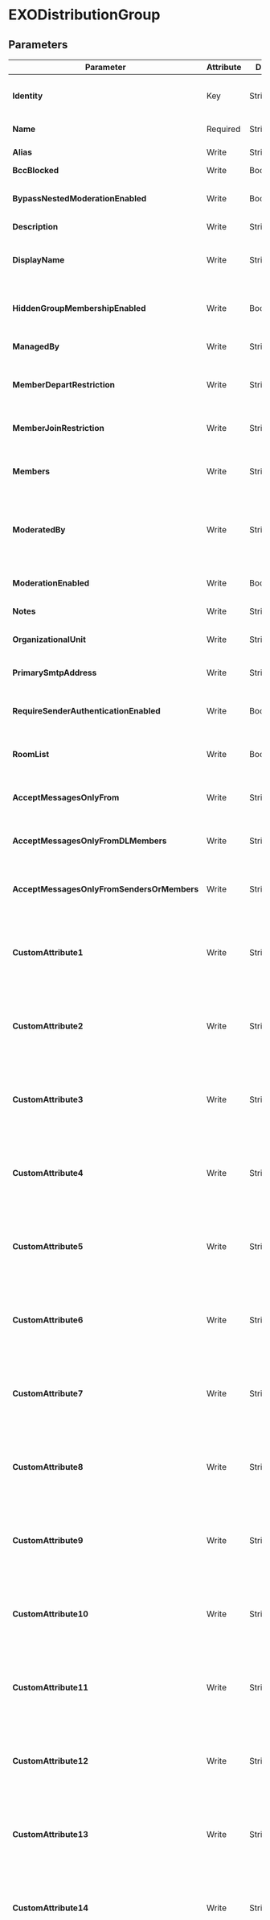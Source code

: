 ﻿# EXODistributionGroup

## Parameters

| Parameter | Attribute | DataType | Description | Allowed Values |
| --- | --- | --- | --- | --- |
| **Identity** | Key | String | The Identity parameter specifies the distribution group or mail-enabled security group that you want to modify. You can use any value that uniquely identifies the group. | |
| **Name** | Required | String | The Name parameter specifies a unique name for the address list. | |
| **Alias** | Write | String | Exchange alias (also known as the mail nickname) for the recipient | |
| **BccBlocked** | Write | Boolean | Is Bcc blocked for the distribution group. | |
| **BypassNestedModerationEnabled** | Write | Boolean | The ByPassNestedModerationEnabled parameter specifies how to handle message approval when a moderated group contains other moderated groups as members. | |
| **Description** | Write | String | Description of the distribution group. | |
| **DisplayName** | Write | String | The DisplayName parameter specifies the display name of the group. The display name is visible in the Exchange admin center and in address lists. The maximum length is 256 characters. | |
| **HiddenGroupMembershipEnabled** | Write | Boolean | The HiddenGroupMembershipEnabled switch specifies whether to hide the members of the distribution group from members of the group and users who aren't members of the group. | |
| **ManagedBy** | Write | StringArray[] | The ManagedBy parameter specifies an owner for the group. A group must have at least one owner. | |
| **MemberDepartRestriction** | Write | String | The MemberDepartRestriction parameter specifies the restrictions that you put on requests to leave the group. Valid values are: Open & Closed | `Open`, `Closed` |
| **MemberJoinRestriction** | Write | String | The MemberJoinRestriction parameter specifies the restrictions that you put on requests to join the group. Valid values are: Open, Closed & ApprovalRequired | `Open`, `Closed`, `ApprovalRequired` |
| **Members** | Write | StringArray[] | The Members parameter specifies the recipients (mail-enabled objects) that are members of the group. You can use any value that uniquely identifies the recipient. | |
| **ModeratedBy** | Write | StringArray[] | The ModeratedBy parameter specifies one or more moderators for this group. A moderator approves messages sent to the group before the messages are delivered. A moderator must be a mailbox, mail user, or mail contact in your organization. You can use any value that uniquely identifies the moderator. | |
| **ModerationEnabled** | Write | Boolean | The ModerationEnabled parameter specifies whether moderation is enabled for this recipient. | |
| **Notes** | Write | String | The Notes parameters specifies additional information about the object. | |
| **OrganizationalUnit** | Write | String | The OrganizationalUnit parameter specifies the location in Active Directory where the group is created. | |
| **PrimarySmtpAddress** | Write | String | The PrimarySmtpAddress parameter specifies the primary return email address that's used for the recipient. | |
| **RequireSenderAuthenticationEnabled** | Write | Boolean | The RequireSenderAuthenticationEnabled parameter specifies whether to accept messages only from authenticated (internal) senders. | |
| **RoomList** | Write | Boolean | The RoomList switch specifies that all members of this distribution group are room mailboxes. You don't need to specify a value with this switch. | |
| **AcceptMessagesOnlyFrom** | Write | StringArray[] | The AcceptMessagesOnlyFrom parameter specifies who is allowed to send messages to this recipient. Messages from other senders are rejected. | |
| **AcceptMessagesOnlyFromDLMembers** | Write | StringArray[] | The AcceptMessagesOnlyFromDLMembers parameter specifies who is allowed to send messages to this recipient. Messages from other senders are rejected. | |
| **AcceptMessagesOnlyFromSendersOrMembers** | Write | StringArray[] | The AcceptMessagesOnlyFromSendersOrMembers parameter specifies who is allowed to send messages to this recipient. Messages from other senders are rejected. | |
| **CustomAttribute1** | Write | String | This parameter specifies a value for the CustomAttribute1 property on the recipient. You can use this property to store custom information about the recipient, and to identify the recipient in filters. The maximum length is 1024 characters. If the value contains spaces, enclose the value in quotation marks. | |
| **CustomAttribute2** | Write | String | This parameter specifies a value for the CustomAttribute2 property on the recipient. You can use this property to store custom information about the recipient, and to identify the recipient in filters. The maximum length is 1024 characters. If the value contains spaces, enclose the value in quotation marks. | |
| **CustomAttribute3** | Write | String | This parameter specifies a value for the CustomAttribute3 property on the recipient. You can use this property to store custom information about the recipient, and to identify the recipient in filters. The maximum length is 1024 characters. If the value contains spaces, enclose the value in quotation marks. | |
| **CustomAttribute4** | Write | String | This parameter specifies a value for the CustomAttribute4 property on the recipient. You can use this property to store custom information about the recipient, and to identify the recipient in filters. The maximum length is 1024 characters. If the value contains spaces, enclose the value in quotation marks. | |
| **CustomAttribute5** | Write | String | This parameter specifies a value for the CustomAttribute5 property on the recipient. You can use this property to store custom information about the recipient, and to identify the recipient in filters. The maximum length is 1024 characters. If the value contains spaces, enclose the value in quotation marks. | |
| **CustomAttribute6** | Write | String | This parameter specifies a value for the CustomAttribute6 property on the recipient. You can use this property to store custom information about the recipient, and to identify the recipient in filters. The maximum length is 1024 characters. If the value contains spaces, enclose the value in quotation marks. | |
| **CustomAttribute7** | Write | String | This parameter specifies a value for the CustomAttribute7 property on the recipient. You can use this property to store custom information about the recipient, and to identify the recipient in filters. The maximum length is 1024 characters. If the value contains spaces, enclose the value in quotation marks. | |
| **CustomAttribute8** | Write | String | This parameter specifies a value for the CustomAttribute8 property on the recipient. You can use this property to store custom information about the recipient, and to identify the recipient in filters. The maximum length is 1024 characters. If the value contains spaces, enclose the value in quotation marks. | |
| **CustomAttribute9** | Write | String | This parameter specifies a value for the CustomAttribute9 property on the recipient. You can use this property to store custom information about the recipient, and to identify the recipient in filters. The maximum length is 1024 characters. If the value contains spaces, enclose the value in quotation marks. | |
| **CustomAttribute10** | Write | String | This parameter specifies a value for the CustomAttribute10 property on the recipient. You can use this property to store custom information about the recipient, and to identify the recipient in filters. The maximum length is 1024 characters. If the value contains spaces, enclose the value in quotation marks. | |
| **CustomAttribute11** | Write | String | This parameter specifies a value for the CustomAttribute11 property on the recipient. You can use this property to store custom information about the recipient, and to identify the recipient in filters. The maximum length is 1024 characters. If the value contains spaces, enclose the value in quotation marks. | |
| **CustomAttribute12** | Write | String | This parameter specifies a value for the CustomAttribute12 property on the recipient. You can use this property to store custom information about the recipient, and to identify the recipient in filters. The maximum length is 1024 characters. If the value contains spaces, enclose the value in quotation marks. | |
| **CustomAttribute13** | Write | String | This parameter specifies a value for the CustomAttribute13 property on the recipient. You can use this property to store custom information about the recipient, and to identify the recipient in filters. The maximum length is 1024 characters. If the value contains spaces, enclose the value in quotation marks. | |
| **CustomAttribute14** | Write | String | This parameter specifies a value for the CustomAttribute14 property on the recipient. You can use this property to store custom information about the recipient, and to identify the recipient in filters. The maximum length is 1024 characters. If the value contains spaces, enclose the value in quotation marks. | |
| **CustomAttribute15** | Write | String | This parameter specifies a value for the CustomAttribute15 property on the recipient. You can use this property to store custom information about the recipient, and to identify the recipient in filters. The maximum length is 1024 characters. If the value contains spaces, enclose the value in quotation marks. | |
| **EmailAddresses** | Write | StringArray[] | The EmailAddresses parameter specifies all email addresses (proxy addresses) for the recipient, including the primary SMTP address. In on-premises Exchange organizations, the primary SMTP address and other proxy addresses are typically set by email address policies. However, you can use this parameter to configure other proxy addresses for the recipient. | |
| **GrantSendOnBehalfTo** | Write | StringArray[] | The GrantSendOnBehalfTo parameter specifies who can send on behalf of this group. Although messages send on behalf of the group clearly show the sender in the From field (<Sender> on behalf of <Group>), replies to these messages are delivered to the group, not the sender. | |
| **HiddenFromAddressListsEnabled** | Write | Boolean | The HiddenFromAddressListsEnabled parameter specifies whether this recipient is visible in address lists. | |
| **SendOofMessageToOriginatorEnabled** | Write | Boolean | The SendOofMessageToOriginatorEnabled parameter specifies how to handle out of office (OOF) messages for members of the group. | |
| **SendModerationNotifications** | Write | String | The SendModerationNotifications parameter specifies when moderation notification messages are sent. Valid values are: Always, Internal, Never. | `Always`, `Internal`, `Never` |
| **Type** | Write | String | The Type parameter specifies the type of group that you want to create. Valid values are: Distribution, Security | `Distribution`, `Security` |
| **Ensure** | Write | String | Specifies if this AddressList should exist. | `Present`, `Absent` |
| **Credential** | Write | PSCredential | Credentials of the Exchange Global Admin | |
| **ApplicationId** | Write | String | Id of the Azure Active Directory application to authenticate with. | |
| **TenantId** | Write | String | Id of the Azure Active Directory tenant used for authentication. | |
| **CertificateThumbprint** | Write | String | Thumbprint of the Azure Active Directory application's authentication certificate to use for authentication. | |
| **CertificatePassword** | Write | PSCredential | Username can be made up to anything but password will be used for CertificatePassword | |
| **CertificatePath** | Write | String | Path to certificate used in service principal usually a PFX file. | |
| **ManagedIdentity** | Write | Boolean | Managed ID being used for authentication. | |
| **AccessTokens** | Write | StringArray[] | Access token used for authentication. | |

## Description

This resource configures Exchange Online distribution groups.

## Permissions

### Exchange

To authenticate with Microsoft Exchange, this resource required the following permissions:

#### Roles

- Organization Management, Recipient Management

#### Role Groups

- None

## Examples

### Example 1

This example is used to test new resources and showcase the usage of new resources being worked on.
It is not meant to use as a production baseline.

```powershell
Configuration Example
{
    param(
        [Parameter()]
        [System.String]
        $ApplicationId,

        [Parameter()]
        [System.String]
        $TenantId,

        [Parameter()]
        [System.String]
        $CertificateThumbprint
    )
    Import-DscResource -ModuleName Microsoft365DSC

    node localhost
    {
        EXODistributionGroup 'DemoDG'
        {
            Alias                              = "demodg";
            BccBlocked                         = $False;
            BypassNestedModerationEnabled      = $False;
            DisplayName                        = "My Demo DG";
            Ensure                             = "Present";
            HiddenGroupMembershipEnabled       = $True;
            ManagedBy                          = @("adeleV@$TenantId");
            MemberDepartRestriction            = "Open";
            MemberJoinRestriction              = "Closed";
            ModeratedBy                        = @("alexW@$TenantId");
            ModerationEnabled                  = $False;
            Identity                           = "DemoDG";
            Name                               = "DemoDG";
            PrimarySmtpAddress                 = "demodg@$TenantId";
            RequireSenderAuthenticationEnabled = $True;
            SendModerationNotifications        = "Always";
            ApplicationId         = $ApplicationId
            TenantId              = $TenantId
            CertificateThumbprint = $CertificateThumbprint
        }
    }
}
```

### Example 2

This example is used to test new resources and showcase the usage of new resources being worked on.
It is not meant to use as a production baseline.

```powershell
Configuration Example
{
    param(
        [Parameter()]
        [System.String]
        $ApplicationId,

        [Parameter()]
        [System.String]
        $TenantId,

        [Parameter()]
        [System.String]
        $CertificateThumbprint
    )
    Import-DscResource -ModuleName Microsoft365DSC

    node localhost
    {
        EXODistributionGroup 'DemoDG'
        {
            Alias                              = "demodg";
            BccBlocked                         = $True; # Updated Property
            BypassNestedModerationEnabled      = $False;
            DisplayName                        = "My Demo DG";
            Ensure                             = "Present";
            HiddenGroupMembershipEnabled       = $True;
            ManagedBy                          = @("adeleV@$TenantId");
            MemberDepartRestriction            = "Open";
            MemberJoinRestriction              = "Closed";
            ModeratedBy                        = @("alexW@$TenantId");
            ModerationEnabled                  = $False;
            Identity                           = "DemoDG";
            Name                               = "DemoDG";
            PrimarySmtpAddress                 = "demodg@$TenantId";
            RequireSenderAuthenticationEnabled = $True;
            SendModerationNotifications        = "Always";
            ApplicationId         = $ApplicationId
            TenantId              = $TenantId
            CertificateThumbprint = $CertificateThumbprint
        }
    }
}
```

### Example 3

This example is used to test new resources and showcase the usage of new resources being worked on.
It is not meant to use as a production baseline.

```powershell
Configuration Example
{
    param(
        [Parameter()]
        [System.String]
        $ApplicationId,

        [Parameter()]
        [System.String]
        $TenantId,

        [Parameter()]
        [System.String]
        $CertificateThumbprint
    )
    Import-DscResource -ModuleName Microsoft365DSC

    node localhost
    {
        EXODistributionGroup 'DemoDG'
        {
            DisplayName                        = "My Demo DG";
            Ensure                             = "Absent";
            Identity                           = "DemoDG";
            Name                               = "DemoDG";
            ApplicationId         = $ApplicationId
            TenantId              = $TenantId
            CertificateThumbprint = $CertificateThumbprint
        }
    }
}
```


